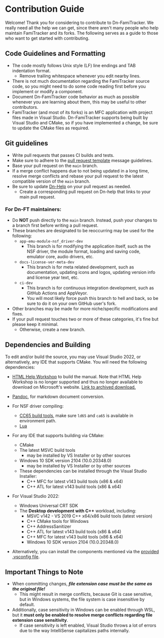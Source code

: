 # Contribution Guide

Welcome! Thank you for considering to contribute to Dn-FamiTracker. We really need all the help we can get, since there aren't many people who help maintain FamiTracker and its forks. The following serves as a guide to those who want to get started with contributing.

## Code Guidelines and Formatting

- The code mostly follows Unix style (LF) line endings and TAB indentation format.
	- Remove trailing whitespace whenever you edit nearby lines.
- There is not much documentation regarding the FamiTracker source code, so you might need to do some code reading first before you implement or modify a component.
- Document Dn-FamiTracker code behavior as much as possible whenever you are learning about them, this may be useful to other contributors.
- FamiTracker (and most of its forks) is an MFC application with project files made in Visual Studio. Dn-FamiTracker supports being built by Visual Studio and CMake, so if you have implemented a change, be sure to update the CMake files as required.

## Git guidelines

- Write pull requests that passes CI builds and tests.
- Make sure to adhere to the [pull request template](Dn-FamiTracker/docs/pull_request_template.md) message guidelines.
- Base your pull request on the `main` branch.
- If a merge conflict happens due to not being updated in a long time, resolve merge conflicts and rebase your pull request to the latest compatible version of the `main` branch.
- Be sure to update [Dn-Help](https://github.com/Dn-Programming-Core-Management/Dn-help) on your pull request as needed.
	- Create a corresponding pull request on Dn-help that links to your main pull request.

### For Dn-FT maintainers:

- Do **NOT** push directly to the `main` branch. Instead, push your changes to a branch first before writing a pull request.
- These branches are designated to be reoccurring may be used for the following:
	- `app-emu-module-nsf_driver-dev`
		- This branch is for modifying the application itself, such as the NSF driver, the module format, loading and saving code, emulator core, audio drivers, etc.
	- `docs-license-ver-meta-dev`
		- This branch is for meta related development, such as documentation, updating icons and logos, updating version info and license year text, etc.
	- `ci-dev`
		- This branch is for continuous integration development, such as GitHub Actions and AppVeyor.
		- You will most likely force push this branch to hell and back, so be sure to do it on your own GitHub user's fork.
- Other branches may be made for more niche/specific modifications and fixes.
- If your pull request touches two or more of these categories, it's fine but please keep it minimal.
	- Otherwise, create a new branch.

## Dependencies and Building

To edit and/or build the source, you may use Visual Studio 2022, or alternatively, any IDE that supports CMake. You will need the following dependencies:

- [HTML Help Workshop](https://docs.microsoft.com/en-us/previous-versions/windows/desktop/htmlhelp/microsoft-html-help-downloads) to build the manual. Note that HTML Help Workshop is no longer supported and thus no longer available to download on Microsoft's website. [Link to archived download.](https://web.archive.org/web/20200720082840/http://download.microsoft.com/download/0/A/9/0A939EF6-E31C-430F-A3DF-DFAE7960D564/htmlhelp.exe)
- [Pandoc](https://pandoc.org), for markdown document conversion.
- For NSF driver compiling:
	- [CC65 build tools](https://cc65.github.io/), make sure `ld65` and `ca65` is available in environment path.
	- [Lua](https://www.lua.org/)
- For any IDE that supports building via CMake:
	- CMake
	- The latest MSVC build tools 
		- may be installed by VS Installer or by other sources
	- Windows 10 SDK version 2104 (10.0.20348.0)
		- may be installed by VS Installer or by other sources
	- These dependencies can be installed through the Visual Studio Installer:
		- C++ MFC for latest v143 build tools (x86 & x64)
		- C++ ATL for latest v143 build tools (x86 & x64)

- For Visual Studio 2022:
	- Windows Universal CRT SDK
	- The **Desktop development with C++** workload, including:
		- MSVC v142 - VS 2019 C++ x64/x86 build tools (latest version)
		- C++ CMake tools for Windows
		- C++ AddressSanitizer
		- C++ ATL for latest v143 build tools (x86 & x64)
		- C++ MFC for latest v143 build tools (x86 & x64)
		- Windows 10 SDK version 2104 (10.0.20348.0)

- Alternatively, you can install the components mentioned via the [provided .vsconfig file](../Dn-FT_VS_Dependencies.vsconfig).

## Important Things to Note

- When committing changes, ***file extension case must be the same as the original file!***
	- This might result in merge conflicts, because Git is case sensitive, but in Windows systems, the file system is case insensitive by default.
- Additionally, case sensitivity in Windows can be enabled through WSL, but it **must only be enabled to resolve merge conflicts regarding file extension case sensitivity**.
	- If case sensitivity is left enabled, Visual Studio throws a lot of errors due to the way IntelliSense capitalizes paths internally.
